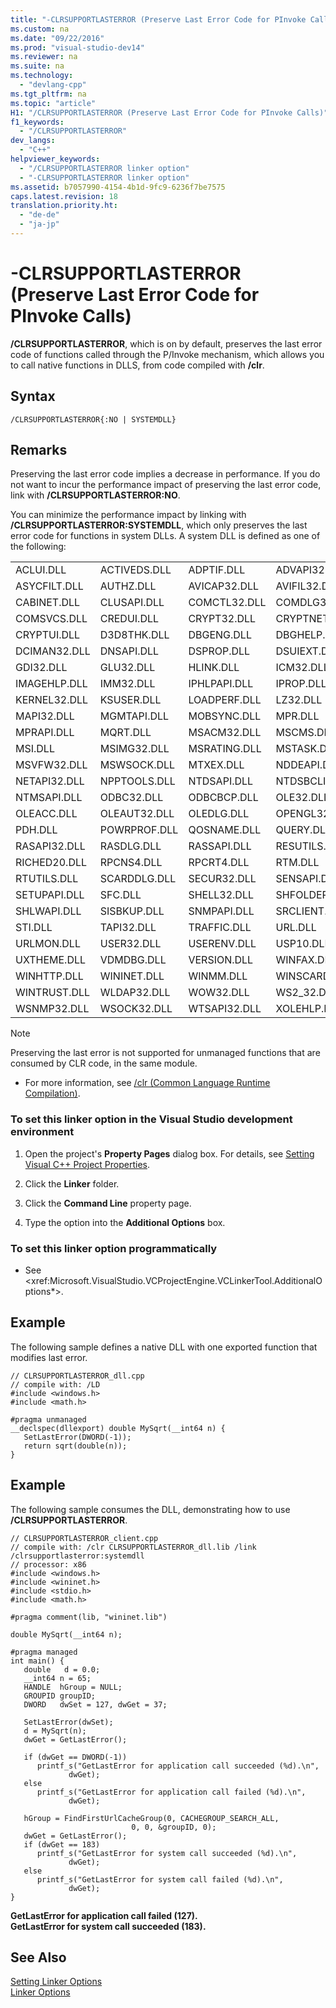 ```yaml
---
title: "-CLRSUPPORTLASTERROR (Preserve Last Error Code for PInvoke Calls)"
ms.custom: na
ms.date: "09/22/2016"
ms.prod: "visual-studio-dev14"
ms.reviewer: na
ms.suite: na
ms.technology: 
  - "devlang-cpp"
ms.tgt_pltfrm: na
ms.topic: "article"
H1: "/CLRSUPPORTLASTERROR (Preserve Last Error Code for PInvoke Calls)"
f1_keywords: 
  - "/CLRSUPPORTLASTERROR"
dev_langs: 
  - "C++"
helpviewer_keywords: 
  - "/CLRSUPPORTLASTERROR linker option"
  - "-CLRSUPPORTLASTERROR linker option"
ms.assetid: b7057990-4154-4b1d-9fc9-6236f7be7575
caps.latest.revision: 18
translation.priority.ht: 
  - "de-de"
  - "ja-jp"
---
```

# -CLRSUPPORTLASTERROR (Preserve Last Error Code for PInvoke Calls)
**/CLRSUPPORTLASTERROR**, which is on by default, preserves the last error code of functions called through the P/Invoke mechanism, which allows you to call native functions in DLLS, from code compiled with **/clr**.  
  
## Syntax  
  
```  
/CLRSUPPORTLASTERROR{:NO | SYSTEMDLL}  
```  
  
## Remarks  
 Preserving the last error code implies a decrease in performance.  If you do not want to incur the performance impact of preserving the last error code, link with  **/CLRSUPPORTLASTERROR:NO**.  
  
 You can minimize the performance impact by linking with **/CLRSUPPORTLASTERROR:SYSTEMDLL**, which only preserves the last error code for functions in system DLLs.  A system DLL is defined as one of the following:  
  
|||||  
|-|-|-|-|  
|ACLUI.DLL|ACTIVEDS.DLL|ADPTIF.DLL|ADVAPI32.DLL|  
|ASYCFILT.DLL|AUTHZ.DLL|AVICAP32.DLL|AVIFIL32.DLL|  
|CABINET.DLL|CLUSAPI.DLL|COMCTL32.DLL|COMDLG32.DLL|  
|COMSVCS.DLL|CREDUI.DLL|CRYPT32.DLL|CRYPTNET.DLL|  
|CRYPTUI.DLL|D3D8THK.DLL|DBGENG.DLL|DBGHELP.DLL|  
|DCIMAN32.DLL|DNSAPI.DLL|DSPROP.DLL|DSUIEXT.DLL|  
|GDI32.DLL|GLU32.DLL|HLINK.DLL|ICM32.DLL|  
|IMAGEHLP.DLL|IMM32.DLL|IPHLPAPI.DLL|IPROP.DLL|  
|KERNEL32.DLL|KSUSER.DLL|LOADPERF.DLL|LZ32.DLL|  
|MAPI32.DLL|MGMTAPI.DLL|MOBSYNC.DLL|MPR.DLL|  
|MPRAPI.DLL|MQRT.DLL|MSACM32.DLL|MSCMS.DLL|  
|MSI.DLL|MSIMG32.DLL|MSRATING.DLL|MSTASK.DLL|  
|MSVFW32.DLL|MSWSOCK.DLL|MTXEX.DLL|NDDEAPI.DLL|  
|NETAPI32.DLL|NPPTOOLS.DLL|NTDSAPI.DLL|NTDSBCLI.DLL|  
|NTMSAPI.DLL|ODBC32.DLL|ODBCBCP.DLL|OLE32.DLL|  
|OLEACC.DLL|OLEAUT32.DLL|OLEDLG.DLL|OPENGL32.DLL|  
|PDH.DLL|POWRPROF.DLL|QOSNAME.DLL|QUERY.DLL|  
|RASAPI32.DLL|RASDLG.DLL|RASSAPI.DLL|RESUTILS.DLL|  
|RICHED20.DLL|RPCNS4.DLL|RPCRT4.DLL|RTM.DLL|  
|RTUTILS.DLL|SCARDDLG.DLL|SECUR32.DLL|SENSAPI.DLL|  
|SETUPAPI.DLL|SFC.DLL|SHELL32.DLL|SHFOLDER.DLL|  
|SHLWAPI.DLL|SISBKUP.DLL|SNMPAPI.DLL|SRCLIENT.DLL|  
|STI.DLL|TAPI32.DLL|TRAFFIC.DLL|URL.DLL|  
|URLMON.DLL|USER32.DLL|USERENV.DLL|USP10.DLL|  
|UXTHEME.DLL|VDMDBG.DLL|VERSION.DLL|WINFAX.DLL|  
|WINHTTP.DLL|WININET.DLL|WINMM.DLL|WINSCARD.DLL|  
|WINTRUST.DLL|WLDAP32.DLL|WOW32.DLL|WS2_32.DLL|  
|WSNMP32.DLL|WSOCK32.DLL|WTSAPI32.DLL|XOLEHLP.DLL|  
  
> [!NOTE]
>  Preserving the last error is not supported for unmanaged functions that are consumed by CLR code, in the same module.  
  
-   For more information, see [/clr (Common Language Runtime Compilation)](../vs140/-clr--common-language-runtime-compilation-.md).  
  
### To set this linker option in the Visual Studio development environment  
  
1.  Open the project's **Property Pages** dialog box. For details, see [Setting Visual C++ Project Properties](../vs140/working-with-project-properties.md).  
  
2.  Click the **Linker** folder.  
  
3.  Click the **Command Line** property page.  
  
4.  Type the option into the **Additional Options** box.  
  
### To set this linker option programmatically  
  
-   See \<xref:Microsoft.VisualStudio.VCProjectEngine.VCLinkerTool.AdditionalOptions*>.  
  
## Example  
 The following sample defines a native DLL with one exported function that modifies last error.  
  
```  
// CLRSUPPORTLASTERROR_dll.cpp  
// compile with: /LD  
#include <windows.h>  
#include <math.h>  
  
#pragma unmanaged  
__declspec(dllexport) double MySqrt(__int64 n) {  
   SetLastError(DWORD(-1));  
   return sqrt(double(n));  
}  
```  
  
## Example  
 The following sample consumes the DLL, demonstrating how to use **/CLRSUPPORTLASTERROR**.  
  
```  
// CLRSUPPORTLASTERROR_client.cpp  
// compile with: /clr CLRSUPPORTLASTERROR_dll.lib /link /clrsupportlasterror:systemdll  
// processor: x86  
#include <windows.h>  
#include <wininet.h>  
#include <stdio.h>  
#include <math.h>  
  
#pragma comment(lib, "wininet.lib")  
  
double MySqrt(__int64 n);  
  
#pragma managed  
int main() {  
   double   d = 0.0;  
   __int64 n = 65;  
   HANDLE  hGroup = NULL;  
   GROUPID groupID;  
   DWORD   dwSet = 127, dwGet = 37;  
  
   SetLastError(dwSet);  
   d = MySqrt(n);  
   dwGet = GetLastError();  
  
   if (dwGet == DWORD(-1))  
      printf_s("GetLastError for application call succeeded (%d).\n",  
             dwGet);  
   else  
      printf_s("GetLastError for application call failed (%d).\n",  
             dwGet);  
  
   hGroup = FindFirstUrlCacheGroup(0, CACHEGROUP_SEARCH_ALL,  
                           0, 0, &groupID, 0);  
   dwGet = GetLastError();  
   if (dwGet == 183)  
      printf_s("GetLastError for system call succeeded (%d).\n",  
             dwGet);  
   else  
      printf_s("GetLastError for system call failed (%d).\n",  
             dwGet);  
}  
```  
  
 **GetLastError for application call failed (127).**  
**GetLastError for system call succeeded (183).**   
## See Also  
 [Setting Linker Options](../vs140/setting-linker-options.md)   
 [Linker Options](../vs140/linker-options.md)